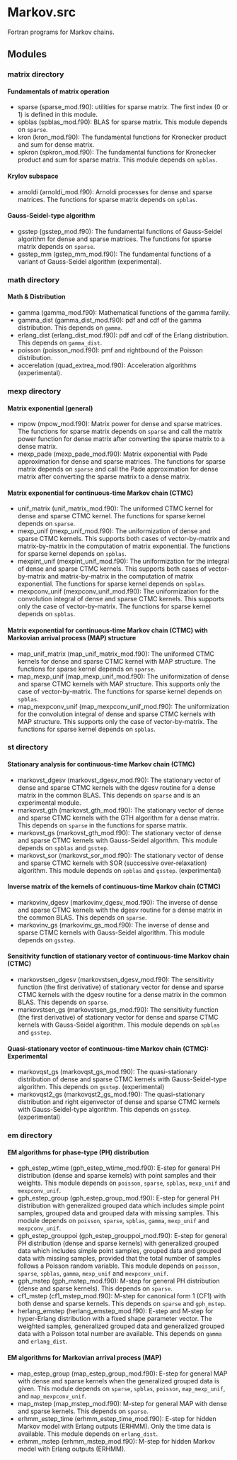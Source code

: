 # Markov.src

Fortran programs for Markov chains.

## Modules

### matrix directory

#### Fundamentals of matrix operation

- sparse (sparse_mod.f90): utilities for sparse matrix. The first index (0 or 1) is defined in this module.
- spblas (spblas_mod.f90): BLAS for sparse matrix. This module depends on `sparse`.
- kron (kron_mod.f90): The fundamental functions for Kronecker product and sum for dense matrix.
- spkron (spkron_mod.f90): The fundamental functions for Kronecker product and sum for sparse matrix. This module depends on `spblas`.

#### Krylov subspace

- arnoldi (arnoldi_mod.f90): Arnoldi processes for dense and sparse matrices. The functions for sparse matrix depends on `spblas`.

#### Gauss-Seidel-type algorithm

- gsstep (gsstep_mod.f90): The fundamental functions of Gauss-Seidel algorithm for dense and sparse matrices. The functions for sparse matrix depends on `sparse`.
- gsstep_mm (gstep_mm_mod.f90): The fundamental functions of a variant of Gauss-Seidel algorithm (experimental).

### math directory

#### Math & Distribution

- gamma (gamma_mod.f90): Mathematical functions of the gamma family.
- gamma_dist (gamma_dist_mod.f90): pdf and cdf of the gamma distribution. This depends on `gamma`.
- erlang_dist (erlang_dist_mod.f90): pdf and cdf of the Erlang distribution. This depends on `gamma_dist`.
- poisson (poisson_mod.f90): pmf and rightbound of the Poisson distribution.
- accerelation (quad_extrea_mod.f90): Acceleration algorithms (experimental).

### mexp directory

#### Matrix exponential (general)

- mpow (mpow_mod.f90): Matrix power for dense and sparse matrices. The functions for sparse matrix depends on `sparse` and call the matrix power function for dense matrix after converting the sparse matrix to a dense matrix.
- mexp_pade (mexp_pade_mod.f90): Matrix exponential with Pade approximation for dense and sparse matrices. The functions for sparse matrix depends on `sparse` and call the Pade approximation for dense matrix after converting the sparse matrix to a dense matrix.

#### Matrix exponential for continuous-time Markov chain (CTMC)

- unif_matrix (unif_matrix_mod.f90): The uniformed CTMC kernel for dense and sparse CTMC kernel. The functions for sparse kernel depends on `sparse`.
- mexp_unif (mexp_unif_mod.f90): The uniformization of dense and sparse CTMC kernels. This supports both cases of vector-by-matrix and matrix-by-matrix in the computation of matrix exponential. The functions for sparse kernel depends on `spblas`.
- mexpint_unif (mexpint_unif_mod.f90): The uniformization for the integral of dense and sparse CTMC kernels. This supports both cases of vector-by-matrix and matrix-by-matrix in the computation of matrix exponential. The functions for sparse kernel depends on `spblas`.
- mexpconv_unif (mexpconv_unif_mod.f90): The uniformization for the convolution integral of dense and sparse CTMC kernels. This supports only the case of vector-by-matrix. The functions for sparse kernel depends on `spblas`.

#### Matrix exponential for continuous-time Markov chain (CTMC) with Markovian arrival process (MAP) structure

- map_unif_matrix (map_unif_matrix_mod.f90): The uniformed CTMC kernels for dense and sparse CTMC kernel with MAP structure. The functions for sparse kernel depends on `sparse`.
- map_mexp_unif (map_mexp_unif_mod.f90): The uniformization of dense and sparse CTMC kernels with MAP structure. This supports only the case of vector-by-matrix. The functions for sparse kernel depends on `spblas`.
- map_mexpconv_unif (map_mexpconv_unif_mod.f90): The uniformization for the convolution integral of dense and sparse CTMC kernels with MAP structure. This supports only the case of vector-by-matrix. The functions for sparse kernel depends on `spblas`.

### st directory

#### Stationary analysis for continuous-time Markov chain (CTMC)

- markovst_dgesv (markovst_dgesv_mod.f90): The stationary vector of dense and sparse CTMC kernels with the dgesv routine for a dense matrix in the common BLAS. This depends on `sparse` and is an experimental module.
- markovst_gth (markovst_gth_mod.f90): The stationary vector of dense and sparse CTMC kernels with the GTH algorithm for a dense matrix. This depends on `sparse` in the functions for sparse matrix.
- markovst_gs (markovst_gth_mod.f90): The stationary vector of dense and sparse CTMC kernels with Gauss-Seidel algorithm. This module depends on `spblas` and `gsstep`.
- markovst_sor (markovst_sor_mod.f90): The stationary vector of dense and sparse CTMC kernels with SOR (successive over-relaxation) algorithm. This module depends on `spblas` and `gsstep`. (experimental)

#### Inverse matrix of the kernels of continuous-time Markov chain (CTMC)

- markovinv_dgesv (markovinv_dgesv_mod.f90): The inverse of dense and sparse CTMC kernels with the dgesv routine for a dense matrix in the common BLAS. This depends on `sparse`.
- markovinv_gs (markovinv_gs_mod.f90): The inverse of dense and sparse CTMC kernels with Gauss-Seidel algorithm. This module depends on `gsstep`.

#### Sensitivity function of stationary vector of continuous-time Markov chain (CTMC)

- markovstsen_dgesv (markovstsen_dgesv_mod.f90): The sensitivity function (the first derivative) of stationary vector for dense and sparse CTMC kernels with the dgesv routine for a dense matrix in the common BLAS. This depends on `sparse`.
- markovstsen_gs (markovstsen_gs_mod.f90): The sensitivity function (the first derivative) of stationary vector for dense and sparse CTMC kernels with Gauss-Seidel algorithm. This module depends on `spblas` and `gsstep`.

#### Quasi-stationary vector of continuous-time Markov chain (CTMC): Experimental

- markovqst_gs (markovqst_gs_mod.f90): The quasi-stationary distribution of dense and sparse CTMC kernels with Gauss-Seidel-type algorithm. This depends on `gsstep`. (experimental)
- markovqst2_gs (markovqst2_gs_mod.f90): The quasi-stationary distribution and right eigenvector of dense and sparse CTMC kernels with Gauss-Seidel-type algorithm. This depends on `gsstep`. (experimental)

### em directory

#### EM algorithms for phase-type (PH) distribution

- gph_estep_wtime (gph_estep_wtime_mod.f90): E-step for general PH distribution (dense and sparse kernels) with point samples and their weights. This module depends on `poisson`, `sparse`, `spblas`, `mexp_unif` and `mexpconv_unif`.
- gph_estep_group (gph_estep_group_mod.f90): E-step for general PH distribution with generalized grouped data which includes simple point samples, grouped data and grouped data with missing samples. This module depends on `poisson`, `sparse`, `spblas`, `gamma`, `mexp_unif` and `mexpconv_unif`.
- gph_estep_grouppoi (gph_estep_grouppoi_mod.f90): E-step for general PH distribution (dense and sparse kernels) with generalized grouped data which includes simple point samples, grouped data and grouped data with missing samples, provided that the total number of samples follows a Poisson random variable. This module depends on `poisson`, `sparse`, `spblas`, `gamma`, `mexp_unif` and `mexpconv_unif`.
- gph_mstep (gph_mstep_mod.f90): M-step for general PH distribution (dense and sparse kernels). This depends on `sparse`.
- cf1_mstep (cf1_mstep_mod.f90): M-step for canonical form 1 (CF1) with both dense and sparse kernels. This depends on `sparse` and `gph_mstep`.
- herlang_emstep (herlang_emstep_mod.f90): E-step and M-step for hyper-Erlang distribution with a fixed shape parameter vector. The weighted samples, generalized grouped data and generalized grouped data with a Poisson total number are available. This depends on `gamma` and `erlang_dist`.

#### EM algorithms for Markovian arrival process (MAP)

- map_estep_group (map_estep_group_mod.f90): E-step for general MAP with dense and sparse kernels when the generalized grouped data is given. This module depends on `sparse`, `spblas`, `poisson`, `map_mexp_unif`, and `map_mexpconv_unif`.
- map_mstep (map_mstep_mod.f90): M-step for general MAP with dense and sparse kernels. This depends on `sparse`.
- erhmm_estep_time (erhmm_estep_time_mod.f90): E-step for hidden Markov model with Erlang outputs (ERHMM). Only the time data is available. This module depends on `erlang_dist`.
- erhmm_mstep (erhmm_mstep_mod.f90): M-step for hidden Markov model with Erlang outputs (ERHMM).
